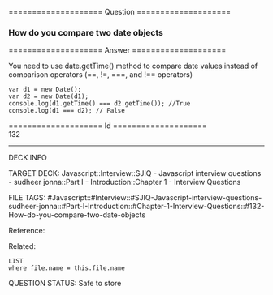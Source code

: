 ==================== Question ====================  

### How do you compare two date objects  

==================== Answer ====================  

You need to use date.getTime() method to compare date values instead of comparison operators (==, !=, ===, and !== operators)

<!-- codeblock-start -->
<pre><code class="hljs language-javascript"><span class="hljs-keyword">var</span> d1 = <span class="hljs-keyword">new</span> <span class="hljs-title class_">Date</span>();
<span class="hljs-keyword">var</span> d2 = <span class="hljs-keyword">new</span> <span class="hljs-title class_">Date</span>(d1);
<span class="hljs-variable language_">console</span>.<span class="hljs-title function_">log</span>(d1.<span class="hljs-title function_">getTime</span>() === d2.<span class="hljs-title function_">getTime</span>()); <span class="hljs-comment">//True</span>
<span class="hljs-variable language_">console</span>.<span class="hljs-title function_">log</span>(d1 === d2); <span class="hljs-comment">// False</span>
</code></pre>
<!-- codeblock-end -->

==================== Id ====================  
132

---

DECK INFO

TARGET DECK: Javascript::Interview::SJIQ - Javascript interview questions - sudheer jonna::Part I - Introduction::Chapter 1 - Interview Questions

FILE TAGS: #Javascript::#Interview::#SJIQ-Javascript-interview-questions-sudheer-jonna::#Part-I-Introduction::#Chapter-1-Interview-Questions::#132-How-do-you-compare-two-date-objects

Reference:

Related:

```dataview
LIST
where file.name = this.file.name
```

QUESTION STATUS: Safe to store
